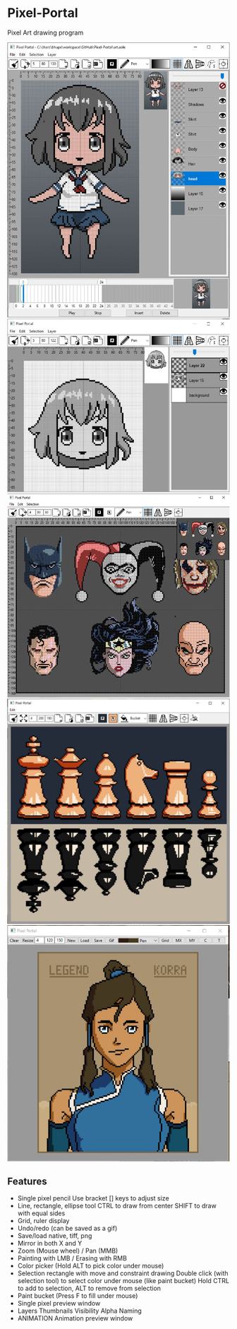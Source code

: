 # Pixel-Portal
Pixel Art drawing program

![Screenshot](screenshot8.jpg?raw=true)
![Screenshot](screenshot7.jpg?raw=true)
![Screenshot](screenshot6.jpg?raw=true)
![Screenshot](screenshot5.jpg?raw=true)
![Screenshot](screenshot4.jpg?raw=true)

Features
--------
- Single pixel pencil
    Use bracket [] keys to adjust size
- Line, rectangle, ellipse tool
    CTRL to draw from center
    SHIFT to draw with equal sides
- Grid, ruler display
- Undo/redo (can be saved as a gif)
- Save/load native, tiff, png
- Mirror in both X and Y
- Zoom (Mouse wheel) / Pan (MMB)
- Painting with LMB / Erasing with RMB
- Color picker (Hold ALT to pick color under mouse)
- Selection rectangle with move and constraint drawing
    Double click (with selection tool) to select color under mouse (like paint bucket)
    Hold CTRL to add to selection, ALT to remove from selection
- Paint bucket (Press F to fill under mouse)
- Single pixel preview window
- Layers
	Thumbnails
	Visibility
	Alpha
	Naming
- ANIMATION
	Animation preview window
	